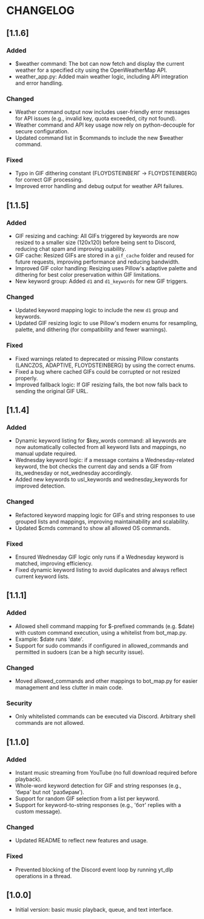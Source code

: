 # CHANGELOG

## [1.1.6]
### Added
- $weather <city> command: The bot can now fetch and display the current weather for a specified city using the OpenWeatherMap API.
- weather_app.py: Added main weather logic, including API integration and error handling.

### Changed
- Weather command output now includes user-friendly error messages for API issues (e.g., invalid key, quota exceeded, city not found).
- Weather command and API key usage now rely on python-decouple for secure configuration.
- Updated command list in $commands to include the new $weather command.

### Fixed
- Typo in GIF dithering constant (FLOYDSTEINBERГ → FLOYDSTEINBERG) for correct GIF processing.
- Improved error handling and debug output for weather API failures.

## [1.1.5]
### Added
- GIF resizing and caching: All GIFs triggered by keywords are now resized to a smaller size (120x120) before being sent to Discord, reducing chat spam and improving usability.
- GIF cache: Resized GIFs are stored in a `gif_cache` folder and reused for future requests, improving performance and reducing bandwidth.
- Improved GIF color handling: Resizing uses Pillow's adaptive palette and dithering for best color preservation within GIF limitations.
- New keyword group: Added `d1` and `d1_keywords` for new GIF triggers.

### Changed
- Updated keyword mapping logic to include the new `d1` group and keywords.
- Updated GIF resizing logic to use Pillow's modern enums for resampling, palette, and dithering (for compatibility and fewer warnings).

### Fixed
- Fixed warnings related to deprecated or missing Pillow constants (LANCZOS, ADAPTIVE, FLOYDSTEINBERG) by using the correct enums.
- Fixed a bug where cached GIFs could be corrupted or not resized properly.
- Improved fallback logic: If GIF resizing fails, the bot now falls back to sending the original GIF URL.

## [1.1.4]
### Added
- Dynamic keyword listing for $key_words command: all keywords are now automatically collected from all keyword lists and mappings, no manual update required.
- Wednesday keyword logic: if a message contains a Wednesday-related keyword, the bot checks the current day and sends a GIF from its_wednesday or not_wednesday accordingly.
- Added new keywords to usl_keywords and wednesday_keywords for improved detection.

### Changed
- Refactored keyword mapping logic for GIFs and string responses to use grouped lists and mappings, improving maintainability and scalability.
- Updated $cmds command to show all allowed OS commands.

### Fixed
- Ensured Wednesday GIF logic only runs if a Wednesday keyword is matched, improving efficiency.
- Fixed dynamic keyword listing to avoid duplicates and always reflect current keyword lists.

## [1.1.1]
### Added
- Allowed shell command mapping for $-prefixed commands (e.g. $date) with custom command execution, using a whitelist from bot_map.py.
- Example: $date runs 'date'.
- Support for sudo commands if configured in allowed_commands and permitted in sudoers (can be a high security issue).

### Changed
- Moved allowed_commands and other mappings to bot_map.py for easier management and less clutter in main code.

### Security
- Only whitelisted commands can be executed via Discord. Arbitrary shell commands are not allowed.

## [1.1.0]
### Added
- Instant music streaming from YouTube (no full download required before playback).
- Whole-word keyword detection for GIF and string responses (e.g., 'бира' but not 'разбирам').
- Support for random GIF selection from a list per keyword.
- Support for keyword-to-string responses (e.g., 'бот' replies with a custom message).

### Changed
- Updated README to reflect new features and usage.

### Fixed
- Prevented blocking of the Discord event loop by running yt_dlp operations in a thread.

## [1.0.0]
- Initial version: basic music playback, queue, and text interface.

